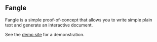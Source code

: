## Fangle

Fangle is a simple proof-of-concept that allows you to write simple plain text and generate an interactive document.

See the [demo site](www.needs_a_real_link.com) for a demonstration.
